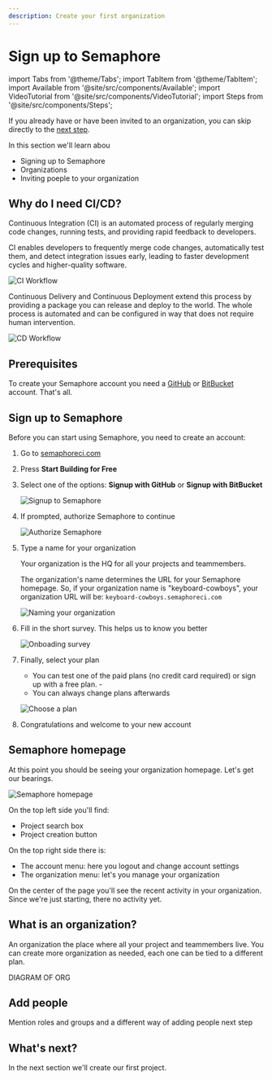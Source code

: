 ```yaml
---
description: Create your first organization
---
```


# Sign up to Semaphore


import Tabs from '@theme/Tabs';
import TabItem from '@theme/TabItem';
import Available from '@site/src/components/Available';
import VideoTutorial from '@site/src/components/VideoTutorial';
import Steps from '@site/src/components/Steps';

If you already have or have been invited to an organization, you can skip directly to the [next step](./hello-world).

In this section we'll learn abou

- Signing up to Semaphore
- Organizations
- Inviting poeple to your organization

## Why do I need CI/CD?

Continuous Integration (CI) is an automated process of regularly merging code changes, running tests, and providing rapid feedback to developers.

CI enables developers to frequently merge code changes, automatically test them, and detect integration issues early, leading to faster development cycles and higher-quality software.

![CI Workflow](./img/ci-workflow.jpg)

Continuous Delivery and Continuous Deployment extend this process by providing a package you can release and deploy to the world. The whole process is automated and can be configured in way that does not require human intervention.

![CD Workflow](./img/cd-workflow.jpg)

## Prerequisites

To create your Semaphore account you need a [GitHub](https://github) or [BitBucket](https://bitbucket.org) account. That's all.

## Sign up to Semaphore

Before you can start using Semaphore, you need to create an account:

<Steps>

1. Go to [semaphoreci.com](https://semaphoreci.com)
2. Press **Start Building for Free**
3. Select one of the options: **Signup with GitHub** or **Signup with BitBucket**

    ![Signup to Semaphore](./img/signup.jpg)

4. If prompted, authorize Semaphore to continue

    ![Authorize Semaphore](./img/authorize.jpg)

5. Type a name for your organization
    
    Your organization is the HQ for all your projects and teammembers. 
    
    The organization's name determines the URL for your Semaphore homepage. So, if your organization name is "keyboard-cowboys", your organization URL will be: `keyboard-cowboys.semaphoreci.com`

    ![Naming your organization](./img/create-org.jpg)

6. Fill in the short survey. This helps us to know you better

    ![Onboading survey](./img/onboarding-survery.jpg)

7. Finally, select your plan

    - You can test one of the paid plans (no credit card required) or sign up with a free plan. -
    - You can always change plans afterwards

    ![Choose a plan](./img/select-plan.jpg)

8. Congratulations and welcome to your new account

## Semaphore homepage

At this point you should be seeing your organization homepage. Let's get our bearings.

![Semaphore homepage](./img/homepage.jpg)

On the top left side you'll find:
- Project search box
- Project creation button

On the top right side there is:
- The account menu: here you logout and change account settings
- The organization menu: let's you manage your organization

On the center of the page you'll see the recent activity in your organization. Since we're just starting, there no activity yet.

## What is an organization?

An organization the place where all your project and teammembers live. You can create more organization as needed, each one can be tied to a different plan.

DIAGRAM OF ORG

## Add people

Mention roles and groups and a different way of adding people next step

## What's next?

In the next section we'll create our first project.
